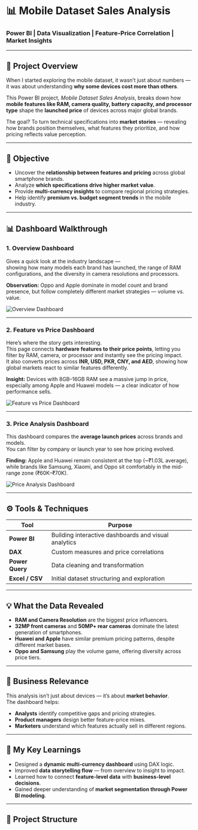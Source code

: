 # 📊 Mobile Dataset Sales Analysis  

### Power BI | Data Visualization | Feature-Price Correlation | Market Insights  

---

## 📘 Project Overview  

When I started exploring the mobile dataset, it wasn’t just about numbers — it was about understanding **why some devices cost more than others**.  

This Power BI project, *Mobile Dataset Sales Analysis*, breaks down how **mobile features like RAM, camera quality, battery capacity, and processor type** shape the **launched price** of devices across major global brands.  

The goal? To turn technical specifications into **market stories** — revealing how brands position themselves, what features they prioritize, and how pricing reflects value perception.  

---

## 🎯 Objective  

- Uncover the **relationship between features and pricing** across global smartphone brands.  
- Analyze **which specifications drive higher market value**.  
- Provide **multi-currency insights** to compare regional pricing strategies.  
- Help identify **premium vs. budget segment trends** in the mobile industry.  

---

## 📊 Dashboard Walkthrough  

### **1. Overview Dashboard**  
Gives a quick look at the industry landscape —  
showing how many models each brand has launched, the range of RAM configurations, and the diversity in camera resolutions and processors.  

**Observation:** Oppo and Apple dominate in model count and brand presence, but follow completely different market strategies — volume vs. value.  

![Overview Dashboard](images/overview_dashboard.png)

---

### **2. Feature vs Price Dashboard**  
Here’s where the story gets interesting.  
This page connects **hardware features to their price points**, letting you filter by RAM, camera, or processor and instantly see the pricing impact.  
It also converts prices across **INR, USD, PKR, CNY, and AED**, showing how global markets react to similar features differently.  

**Insight:** Devices with 8GB–16GB RAM see a massive jump in price, especially among Apple and Huawei models — a clear indicator of how performance sells.  

![Feature vs Price Dashboard](images/feature_vs_price.png)

---

### **3. Price Analysis Dashboard**  
This dashboard compares the **average launch prices** across brands and models.  
You can filter by company or launch year to see how pricing evolved.  

**Finding:** Apple and Huawei remain consistent at the top (~₹1.03L average), while brands like Samsung, Xiaomi, and Oppo sit comfortably in the mid-range zone (₹60K–₹70K).  

![Price Analysis Dashboard](images/price_analysis.png)

---

## ⚙️ Tools & Techniques  

| Tool | Purpose |
|------|----------|
| **Power BI** | Building interactive dashboards and visual analytics |
| **DAX** | Custom measures and price correlations |
| **Power Query** | Data cleaning and transformation |
| **Excel / CSV** | Initial dataset structuring and exploration |

---

## 💡 What the Data Revealed  

- **RAM and Camera Resolution** are the biggest price influencers.  
- **32MP front cameras** and **50MP+ rear cameras** dominate the latest generation of smartphones.  
- **Huawei and Apple** have similar premium pricing patterns, despite different market bases.  
- **Oppo and Samsung** play the volume game, offering diversity across price tiers.  

---

## 💼 Business Relevance  

This analysis isn’t just about devices — it’s about **market behavior**.  
The dashboard helps:  
- **Analysts** identify competitive gaps and pricing strategies.  
- **Product managers** design better feature-price mixes.  
- **Marketers** understand which features actually sell in different regions.  

---

## 🧠 My Key Learnings  

- Designed a **dynamic multi-currency dashboard** using DAX logic.  
- Improved **data storytelling flow** — from overview to insight to impact.  
- Learned how to connect **feature-level data** with **business-level decisions**.  
- Gained deeper understanding of **market segmentation through Power BI modeling**.  

---

## 📂 Project Structure  

